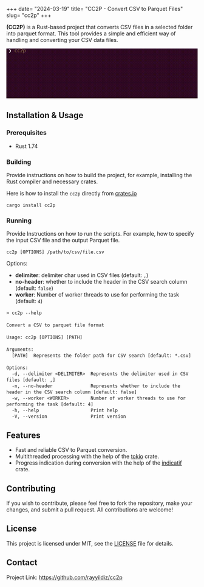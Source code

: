 +++
date= "2024-03-19"
title= "CC2P - Convert CSV to Parquet Files"
slug= "cc2p"
+++

**(CC2P)** is a Rust-based project that converts CSV files in a selected folder into parquet format. This tool provides a simple and efficient way of handling and converting your CSV data files.

![](/gif/cc2p.gif)

## Installation & Usage

### Prerequisites

- Rust 1.74

### Building

Provide instructions on how to build the project, for example, installing the Rust compiler and necessary crates.

Here is how to install the `cc2p` directly from [crates.io](https://crates.io/crates/cc2p)

```shell
cargo install cc2p
```

### Running

Provide Instructions on how to run the scripts. For example, how to specify the input CSV file and the output Parquet file.

```shell
cc2p [OPTIONS] /path/to/csv/file.csv
```

Options:

- **delimiter**: delimiter char used in CSV files (default: `,`)
- **no-header**: whether to include the header in the CSV search column (default: `false`)
- **worker**: Number of worker threads to use for performing the task (default: `4`)

```shell
> cc2p --help

Convert a CSV to parquet file format

Usage: cc2p [OPTIONS] [PATH]

Arguments:
  [PATH]  Represents the folder path for CSV search [default: *.csv]

Options:
  -d, --delimiter <DELIMITER>  Represents the delimiter used in CSV files [default: ,]
  -n, --no-header              Represents whether to include the header in the CSV search column [default: false]
  -w, --worker <WORKER>        Number of worker threads to use for performing the task [default: 4]
  -h, --help                   Print help
  -V, --version                Print version
```

## Features

- Fast and reliable CSV to Parquet conversion.
- Multithreaded processing with the help of the [tokio](https://tokio.rs/) crate.
- Progress indication during conversion with the help of the [indicatif](https://docs.rs/indicatif) crate.

## Contributing

If you wish to contribute, please feel free to fork the repository, make your changes, and submit a pull request. All contributions are welcome!

## License

This project is licensed under MIT, see the [LICENSE](LICENSE) file for details.

## Contact

Project Link: https://github.com/rayyildiz/cc2p